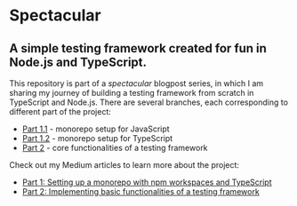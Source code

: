 # Spectacular

## A simple testing framework created for fun in Node.js and TypeScript.

This repository is part of a _spectacular_ blogpost series, in which I am sharing my journey of building a testing framework from scratch in TypeScript and Node.js. There are several branches, each corresponding to different part of the project:

- [Part 1.1](cecyliaborek/spectacular/tree/part-1-monorepo-js) - monorepo setup for JavaScript
- [Part 1.2](cecyliaborek/spectacular/tree/part-1-monorepo-js) - monorepo setup for TypeScript
- [Part 2](cecyliaborek/spectacular/tree/part-1-monorepo-js) - core functionalities of a testing framework

Check out my Medium articles to learn more about the project:

- [Part 1: Setting up a monorepo with npm workspaces and TypeScript](https://medium.com/@cecylia.borek/setting-up-a-monorepo-using-npm-workspaces-and-typescript-project-references-307841e0ba4a)
- [Part 2: Implementing basic functionalities of a testing framework](https://medium.com/@cecylia.borek/building-a-testing-framework-from-scratch-with-node-js-and-typescript-2709a8041f16)
